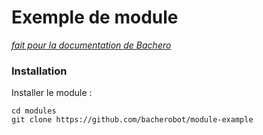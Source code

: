 # Exemple de module

[*fait pour la documentation de Bachero*](https://bachero.johanstickman.com/docs/modules/guide)

### Installation

Installer le module :

```
cd modules
git clone https://github.com/bacherobot/module-example
```
